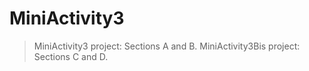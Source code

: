 # MiniActivity3

>MiniActivity3 project: Sections A and B.
>MiniActivity3Bis project: Sections C and D.
